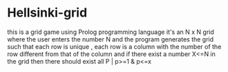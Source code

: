 # Hellsinki-grid
this is a grid game using Prolog programming language it's an N x N grid where the user enters the number N and the program generates the grid such that each row is unique , each row is a column with the number of the row different from that of the column and if there exist a number X&lt;=N in the grid then there should exist all  P |  p>=1 &amp; p&lt;=x
